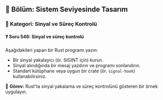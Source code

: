 ## 📘 Bölüm: Sistem Seviyesinde Tasarım  
### 🔹 Kategori: Sinyal ve Süreç Kontrolü  
#### ❓ Soru 546: Sinyal ve süreç kontrolü

Aşağıdakileri yapan bir Rust programı yazın:

- Bir sinyal yakalayıcı (ör. SIGINT için) kurun.
- Sinyal alındığında bir mesaj yazdırın ve programı sonlandırın.
- Standart kütüphane veya uygun bir crate (ör. `signal-hook`) kullanabilirsiniz.

🔧 **Görev:** Rust'ta sinyal yakalama ve süreç kontrolünü gösteren bir örnek uygulayın.
